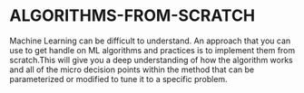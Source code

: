 # ALGORITHMS-FROM-SCRATCH
Machine Learning can be difficult to understand. An approach that you can use to get handle on ML algorithms and practices is to implement them from scratch.This will give you a deep understanding of how the algorithm works and all of the micro decision points within the method that can be parameterized or modified to tune it to a specific problem.
